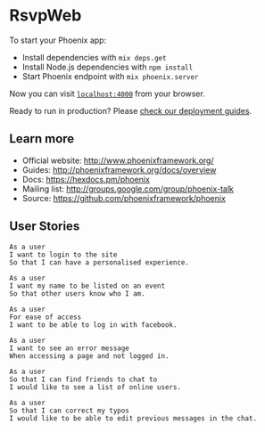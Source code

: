 # RsvpWeb

To start your Phoenix app:

  * Install dependencies with `mix deps.get`
  * Install Node.js dependencies with `npm install`
  * Start Phoenix endpoint with `mix phoenix.server`

Now you can visit [`localhost:4000`](http://localhost:4000) from your browser.

Ready to run in production? Please [check our deployment guides](http://www.phoenixframework.org/docs/deployment).

## Learn more

  * Official website: http://www.phoenixframework.org/
  * Guides: http://phoenixframework.org/docs/overview
  * Docs: https://hexdocs.pm/phoenix
  * Mailing list: http://groups.google.com/group/phoenix-talk
  * Source: https://github.com/phoenixframework/phoenix

## User Stories

```
As a user
I want to login to the site
So that I can have a personalised experience.

As a user
I want my name to be listed on an event
So that other users know who I am.

As a user
For ease of access
I want to be able to log in with facebook.

As a user
I want to see an error message
When accessing a page and not logged in.

As a user
So that I can find friends to chat to
I would like to see a list of online users.

As a user
So that I can correct my typos
I would like to be able to edit previous messages in the chat.
```
